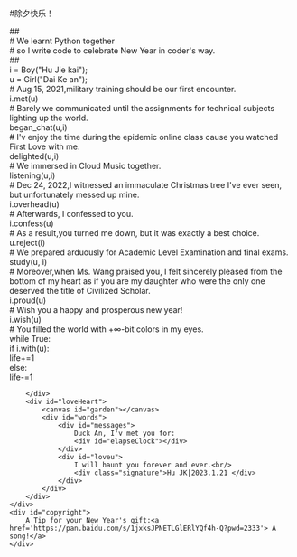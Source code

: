 #除夕快乐！
<html>
<head>
	<title>Nice to meet you!</title>
	<meta http-equiv="content-type" content="text/html; charset=UTF-8">
	<meta name="viewport" content="width=device-width, initial-scale=1, maximum-scale=1, user-scalable=no">
	<style type="text/css">
		@font-face {
			font-family: digit;
			src: url('digital.ttf') format("truetype");
		}
	</style>
	<link href="css/default.css" type="text/css" rel="stylesheet">
	<script type="text/javascript" src="js/jquery.js"></script>
	<script type="text/javascript" src="js/garden.js"></script>
	<script type="text/javascript" src="js/functions.js"></script>
</head>

<body>
<div id="mainDiv">
	<div id="content">
		<div id="code">
			<span class="comments">##</span><br/>
			<span class="comments"># We learnt Python together</span><br/>
			<span class="comments"># so I write code to celebrate New Year in coder's way.</span><br/>
			<span class="comments">##</span><br/>
			i = Boy(<span class="string">"Hu Jie kai"</span>);<br/>
			u = Girl(<span class="string">"Dai Ke an"</span>);<br/>
			<span class="comments"># Aug 15, 2021,military training should be our first encounter. </span><br/>
			i.met(u)<br/>
			<span class="comments"># Barely we communicated until the assignments for technical subjects lighting up the world.</span><br/>
			began_chat(u,i)<br/>
			<span class="comments"># I'v enjoy the time during the epidemic online class cause you watched First Love with me.</span><br/>
			delighted(u,i)<br/>
			<span class="comments"># We immersed in Cloud Music together.</span><br/>
			listening(u,i)<br/>
			<span class="comments"># Dec 24, 2022,I witnessed an immaculate Christmas tree I've ever seen, but unfortunately messed up mine.</span><br/>
			i.overhead(u)<br/>
			<span class="comments"># Afterwards, I confessed to you. </span><br/>
			i.confess(u)<br/>
			<span class="comments"># As a result,you turned me down, but it was exactly a best choice.</span><br/>
			u.reject(i)<br/>
			<span class="comments"># We prepared arduously for Academic Level Examination and final exams.</span><br/>
			study(u, i)<br/>
			<span class="comments"># Moreover,when Ms. Wang praised you, I felt sincerely pleased from the bottom of my heart as if you are my daughter who were the only one deserved the title of Civilized Scholar.</span><br/>
			i.proud(u)<br/>
			<span class="comments"># Wish you a happy and prosperous new year!</span><br/>
			i.wish(u)<br/>
			<span class="comments"># You filled the world with +∞-bit colors in my eyes.</span><br/>
			while <span class="keyword">True</span>:<br/>
			<span class="placeholder"></span><span class="keyword">if</span> i.with(u):<br/>
			<span class="placeholder"></span><span class="placeholder"></span>life+=1<br/>
			<span class="placeholder"></span><span class="keyword">else</span>:<br/>
			<span class="placeholder"></span><span class="placeholder"></span>life-=1<br/>
			
		</div>
		<div id="loveHeart">
			<canvas id="garden"></canvas>
			<div id="words">
				<div id="messages">
					Duck An, I'v met you for:
					<div id="elapseClock"></div>
				</div>
				<div id="loveu">
					I will haunt you forever and ever.<br/>
					<div class="signature">Hu JK|2023.1.21 </div>
				</div>
			</div>
		</div>
	</div>
	<div id="copyright">
		A Tip for your New Year's gift:<a href='https://pan.baidu.com/s/1jxksJPNETLGlERlYQf4h-Q?pwd=2333'> A song!</a>
	</div>
</div>
<script type="text/javascript">
	var offsetX = $("#loveHeart").width() / 2;
	var offsetY = $("#loveHeart").height() / 2 - 55;
	var together = new Date();
	together.setFullYear(2021, 7, 15);
	together.setHours(9);
	together.setMinutes(0);
	together.setSeconds(0);
	together.setMilliseconds(0);

	if (!document.createElement('canvas').getContext) {
		var msg = document.createElement("div");
		msg.id = "errorMsg";
		msg.innerHTML = "Your browser doesn't support HTML5!<br/>Recommend use Chrome 14+/IE 9+/Firefox 7+/Safari 4+";
		document.body.appendChild(msg);
		$("#code").css("display", "none")
		$("#copyright").css("position", "absolute");
		$("#copyright").css("bottom", "10px");
		document.execCommand("stop");
	} else {
		setTimeout(function () {
			startHeartAnimation();
		}, 5000);

		timeElapse(together);
		setInterval(function () {
			timeElapse(together);
		}, 500);

		adjustCodePosition();
		$("#code").typewriter();
	}
</script>
</body>
</html>
